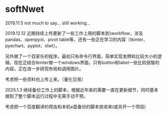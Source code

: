 # softNwet
2019.11.5
not much to say...
still working...

2019.12.12
近期持续上传更新了一些工作上用的脚本到\workflow，涉及pandas、openpyxl、pivot table等，还有一些正在学习的内容（tkinter、pyechart、pyplot、xlwt）。

另外做了一个百家乐的程序。最初只有命令行界面，简单实现发牌和比较大小的逻辑，现在正结合tkinter做一个windows界面，只有button和label一些比较弱智的内容，正在进一步研究布局和调用图片。

考虑把一些资料也上传上来。（量化交易）

2025.1.3
继续备份工作上的脚本，根据近年来的需要一直在更新细节，同时基本做到了整个脚本运行过程中无需手动干预。

考虑把一个百度翻译的爬虫和本机e盘备份的脚本放进来(或另开一个项目)
